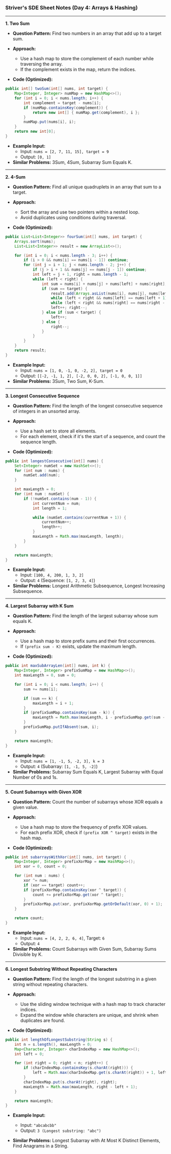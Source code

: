 ### Striver's SDE Sheet Notes (Day 4: Arrays & Hashing)

---

**1. Two Sum**

- **Question Pattern:** Find two numbers in an array that add up to a target sum.
- **Approach:**
  - Use a hash map to store the complement of each number while traversing the array.
  - If the complement exists in the map, return the indices.

- **Code (Optimized):**

```java
public int[] twoSum(int[] nums, int target) {
    Map<Integer, Integer> numMap = new HashMap<>();
    for (int i = 0; i < nums.length; i++) {
        int complement = target - nums[i];
        if (numMap.containsKey(complement)) {
            return new int[] { numMap.get(complement), i };
        }
        numMap.put(nums[i], i);
    }
    return new int[0];
}
```

- **Example Input:**
  - Input: `nums = [2, 7, 11, 15], target = 9`
  - Output: `[0, 1]`
- **Similar Problems:** 3Sum, 4Sum, Subarray Sum Equals K.

---

**2. 4-Sum**

- **Question Pattern:** Find all unique quadruplets in an array that sum to a target.
- **Approach:**
  - Sort the array and use two pointers within a nested loop.
  - Avoid duplicates using conditions during traversal.

- **Code (Optimized):**

```java
public List<List<Integer>> fourSum(int[] nums, int target) {
    Arrays.sort(nums);
    List<List<Integer>> result = new ArrayList<>();

    for (int i = 0; i < nums.length - 3; i++) {
        if (i > 0 && nums[i] == nums[i - 1]) continue;
        for (int j = i + 1; j < nums.length - 2; j++) {
            if (j > i + 1 && nums[j] == nums[j - 1]) continue;
            int left = j + 1, right = nums.length - 1;
            while (left < right) {
                int sum = nums[i] + nums[j] + nums[left] + nums[right];
                if (sum == target) {
                    result.add(Arrays.asList(nums[i], nums[j], nums[left], nums[right]));
                    while (left < right && nums[left] == nums[left + 1]) left++;
                    while (left < right && nums[right] == nums[right - 1]) right--;
                    left++; right--;
                } else if (sum < target) {
                    left++;
                } else {
                    right--;
                }
            }
        }
    }
    return result;
}
```

- **Example Input:**
  - Input: `nums = [1, 0, -1, 0, -2, 2], target = 0`
  - Output: `[[-2, -1, 1, 2], [-2, 0, 0, 2], [-1, 0, 0, 1]]`
- **Similar Problems:** 3Sum, Two Sum, K-Sum.

---

**3. Longest Consecutive Sequence**

- **Question Pattern:** Find the length of the longest consecutive sequence of integers in an unsorted array.
- **Approach:**
  - Use a hash set to store all elements.
  - For each element, check if it's the start of a sequence, and count the sequence length.

- **Code (Optimized):**

```java
public int longestConsecutive(int[] nums) {
    Set<Integer> numSet = new HashSet<>();
    for (int num : nums) {
        numSet.add(num);
    }

    int maxLength = 0;
    for (int num : numSet) {
        if (!numSet.contains(num - 1)) {
            int currentNum = num;
            int length = 1;

            while (numSet.contains(currentNum + 1)) {
                currentNum++;
                length++;
            }
            maxLength = Math.max(maxLength, length);
        }
    }

    return maxLength;
}
```

- **Example Input:**
  - Input: `[100, 4, 200, 1, 3, 2]`
  - Output: `4` (Sequence: `[1, 2, 3, 4]`)
- **Similar Problems:** Longest Arithmetic Subsequence, Longest Increasing Subsequence.

---

**4. Largest Subarray with K Sum**

- **Question Pattern:** Find the length of the largest subarray whose sum equals K.
- **Approach:**
  - Use a hash map to store prefix sums and their first occurrences.
  - If `(prefix sum - K)` exists, update the maximum length.

- **Code (Optimized):**

```java
public int maxSubArrayLen(int[] nums, int k) {
    Map<Integer, Integer> prefixSumMap = new HashMap<>();
    int maxLength = 0, sum = 0;

    for (int i = 0; i < nums.length; i++) {
        sum += nums[i];

        if (sum == k) {
            maxLength = i + 1;
        }
        if (prefixSumMap.containsKey(sum - k)) {
            maxLength = Math.max(maxLength, i - prefixSumMap.get(sum - k));
        }
        prefixSumMap.putIfAbsent(sum, i);
    }

    return maxLength;
}
```

- **Example Input:**
  - Input: `nums = [1, -1, 5, -2, 3], k = 3`
  - Output: `4` (Subarray: `[1, -1, 5, -2]`)
- **Similar Problems:** Subarray Sum Equals K, Largest Subarray with Equal Number of 0s and 1s.

---

**5. Count Subarrays with Given XOR**

- **Question Pattern:** Count the number of subarrays whose XOR equals a given value.
- **Approach:**
  - Use a hash map to store the frequency of prefix XOR values.
  - For each prefix XOR, check if `(prefix XOR ^ target)` exists in the hash map.

- **Code (Optimized):**

```java
public int subarraysWithXor(int[] nums, int target) {
    Map<Integer, Integer> prefixXorMap = new HashMap<>();
    int xor = 0, count = 0;

    for (int num : nums) {
        xor ^= num;
        if (xor == target) count++;
        if (prefixXorMap.containsKey(xor ^ target)) {
            count += prefixXorMap.get(xor ^ target);
        }
        prefixXorMap.put(xor, prefixXorMap.getOrDefault(xor, 0) + 1);
    }

    return count;
}
```

- **Example Input:**
  - Input: `nums = [4, 2, 2, 6, 4]`, Target: `6`
  - Output: `4`
- **Similar Problems:** Count Subarrays with Given Sum, Subarray Sums Divisible by K.

---

**6. Longest Substring Without Repeating Characters**

- **Question Pattern:** Find the length of the longest substring in a given string without repeating characters.
- **Approach:**
  - Use the sliding window technique with a hash map to track character indices.
  - Expand the window while characters are unique, and shrink when duplicates are found.

- **Code (Optimized):**

```java
public int lengthOfLongestSubstring(String s) {
    int n = s.length(), maxLength = 0;
    Map<Character, Integer> charIndexMap = new HashMap<>();
    int left = 0;

    for (int right = 0; right < n; right++) {
        if (charIndexMap.containsKey(s.charAt(right))) {
            left = Math.max(charIndexMap.get(s.charAt(right)) + 1, left);
        }
        charIndexMap.put(s.charAt(right), right);
        maxLength = Math.max(maxLength, right - left + 1);
    }

    return maxLength;
}
```

- **Example Input:**
  - Input: `"abcabcbb"`
  - Output: `3 (Longest substring: "abc")`

- **Similar Problems:** Longest Subarray with At Most K Distinct Elements, Find Anagrams in a String.

